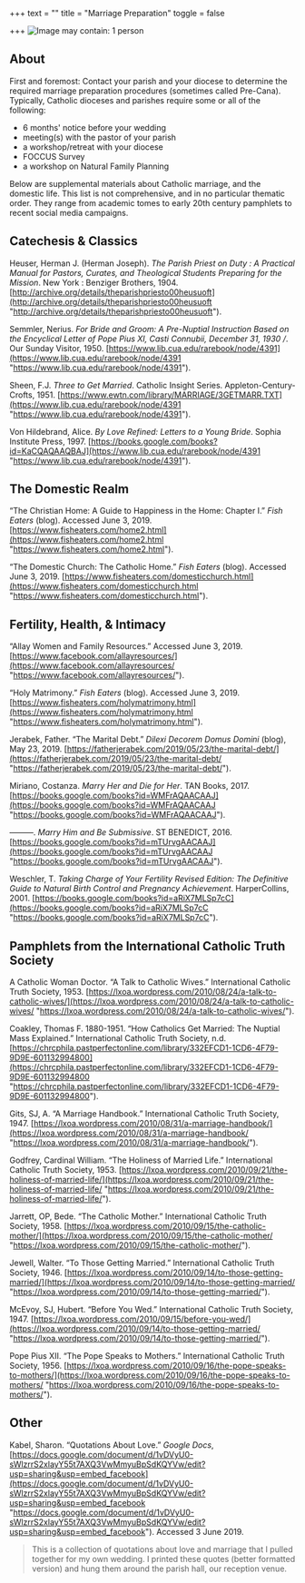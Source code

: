 +++
text = ""
title = "Marriage Preparation"
toggle = false

+++
![Image may contain: 1 person](https://scontent-lga3-1.xx.fbcdn.net/v/t1.0-9/24852463_10155818354479976_5392363803206664041_n.jpg?_nc_cat=103&_nc_oc=AQkcICCbglMTQqyOEK0duxfx1VRjOGaxL2J0YeObYntwhHaUlw9DlG2rNonG6UmFFbFvu22k3K2lymnfND0YszFN&_nc_ht=scontent-lga3-1.xx&oh=3f0529f1f76da40e9c8876bbcd76cbaa&oe=5DA3EC1F)

## About

First and foremost: Contact your parish and your diocese to determine the required marriage preparation procedures (sometimes called Pre-Cana). Typically, Catholic dioceses and parishes require some or all of the following:

* 6 months' notice before your wedding
* meeting(s) with the pastor of your parish
* a workshop/retreat with your diocese
* FOCCUS Survey
* a workshop on Natural Family Planning

Below are supplemental materials about Catholic marriage, and the domestic life. This list is not comprehensive, and in no particular thematic order. They range from academic tomes to early 20th century pamphlets to recent social media campaigns.

## Catechesis & Classics

Heuser, Herman J. (Herman Joseph). _The Parish Priest on Duty : A Practical Manual for Pastors, Curates, and Theological Students Preparing for the Mission_. New York : Benziger Brothers, 1904. [http://archive.org/details/theparishpriesto00heusuoft](http://archive.org/details/theparishpriesto00heusuoft "http://archive.org/details/theparishpriesto00heusuoft").

Semmler, Nerius. _For Bride and Groom: A Pre-Nuptial Instruction Based on the Encyclical Letter of Pope Pius XI, Casti Connubii, December 31, 1930 /_. Our Sunday Visitor, 1950. [https://www.lib.cua.edu/rarebook/node/4391](https://www.lib.cua.edu/rarebook/node/4391 "https://www.lib.cua.edu/rarebook/node/4391").

Sheen, F.J. _Three to Get Married_. Catholic Insight Series. Appleton-Century-Crofts, 1951. [https://www.ewtn.com/library/MARRIAGE/3GETMARR.TXT](https://www.lib.cua.edu/rarebook/node/4391 "https://www.lib.cua.edu/rarebook/node/4391").

Von Hildebrand, Alice. _By Love Refined: Letters to a Young Bride_. Sophia Institute Press, 1997. [https://books.google.com/books?id=KaCQAQAAQBAJ](https://www.lib.cua.edu/rarebook/node/4391 "https://www.lib.cua.edu/rarebook/node/4391").

## The Domestic Realm

“The Christian Home: A Guide to Happiness in the Home: Chapter I.” _Fish Eaters_ (blog). Accessed June 3, 2019. [https://www.fisheaters.com/home2.html](https://www.fisheaters.com/home2.html "https://www.fisheaters.com/home2.html").

“The Domestic Church: The Catholic Home.” _Fish Eaters_ (blog). Accessed June 3, 2019. [https://www.fisheaters.com/domesticchurch.html](https://www.fisheaters.com/domesticchurch.html "https://www.fisheaters.com/domesticchurch.html").

## Fertility, Health, & Intimacy

“Allay Women and Family Resources.” Accessed June 3, 2019. [https://www.facebook.com/allayresources/](https://www.facebook.com/allayresources/ "https://www.facebook.com/allayresources/").

“Holy Matrimony.” _Fish Eaters_ (blog). Accessed June 3, 2019. [https://www.fisheaters.com/holymatrimony.html](https://www.fisheaters.com/holymatrimony.html "https://www.fisheaters.com/holymatrimony.html").

Jerabek, Father. “The Marital Debt.” _Dilexi Decorem Domus Domini_ (blog), May 23, 2019. [https://fatherjerabek.com/2019/05/23/the-marital-debt/](https://fatherjerabek.com/2019/05/23/the-marital-debt/ "https://fatherjerabek.com/2019/05/23/the-marital-debt/").

Miriano, Costanza. _Marry Her and Die for Her_. TAN Books, 2017. [https://books.google.com/books?id=WMFrAQAACAAJ](https://books.google.com/books?id=WMFrAQAACAAJ "https://books.google.com/books?id=WMFrAQAACAAJ").

———. _Marry Him and Be Submissive_. ST BENEDICT, 2016. [https://books.google.com/books?id=mTUrvgAACAAJ](https://books.google.com/books?id=mTUrvgAACAAJ "https://books.google.com/books?id=mTUrvgAACAAJ").

Weschler, T. _Taking Charge of Your Fertility Revised Edition: The Definitive Guide to Natural Birth Control and Pregnancy Achievement_. HarperCollins, 2001. [https://books.google.com/books?id=aRiX7MLSp7cC](https://books.google.com/books?id=aRiX7MLSp7cC "https://books.google.com/books?id=aRiX7MLSp7cC").

## Pamphlets from the International Catholic Truth Society

A Catholic Woman Doctor. “A Talk to Catholic Wives.” International Catholic Truth Society, 1953. [https://lxoa.wordpress.com/2010/08/24/a-talk-to-catholic-wives/](https://lxoa.wordpress.com/2010/08/24/a-talk-to-catholic-wives/ "https://lxoa.wordpress.com/2010/08/24/a-talk-to-catholic-wives/").

Coakley, Thomas F. 1880-1951. “How Catholics Get Married: The Nuptial Mass Explained.” International Catholic Truth Society, n.d. [https://chrcphila.pastperfectonline.com/library/332EFCD1-1CD6-4F79-9D9E-601132994800](https://chrcphila.pastperfectonline.com/library/332EFCD1-1CD6-4F79-9D9E-601132994800 "https://chrcphila.pastperfectonline.com/library/332EFCD1-1CD6-4F79-9D9E-601132994800").

Gits, SJ, A. “A Marriage Handbook.” International Catholic Truth Society, 1947. [https://lxoa.wordpress.com/2010/08/31/a-marriage-handbook/](https://lxoa.wordpress.com/2010/08/31/a-marriage-handbook/ "https://lxoa.wordpress.com/2010/08/31/a-marriage-handbook/").

Godfrey, Cardinal William. “The Holiness of Married Life.” International Catholic Truth Society, 1953. [https://lxoa.wordpress.com/2010/09/21/the-holiness-of-married-life/](https://lxoa.wordpress.com/2010/09/21/the-holiness-of-married-life/ "https://lxoa.wordpress.com/2010/09/21/the-holiness-of-married-life/").

Jarrett, OP, Bede. “The Catholic Mother.” International Catholic Truth Society, 1958. [https://lxoa.wordpress.com/2010/09/15/the-catholic-mother/](https://lxoa.wordpress.com/2010/09/15/the-catholic-mother/ "https://lxoa.wordpress.com/2010/09/15/the-catholic-mother/").

Jewell, Walter. “To Those Getting Married.” International Catholic Truth Society, 1946. [https://lxoa.wordpress.com/2010/09/14/to-those-getting-married/](https://lxoa.wordpress.com/2010/09/14/to-those-getting-married/ "https://lxoa.wordpress.com/2010/09/14/to-those-getting-married/").

McEvoy, SJ, Hubert. “Before You Wed.” International Catholic Truth Society, 1947. [https://lxoa.wordpress.com/2010/09/15/before-you-wed/](https://lxoa.wordpress.com/2010/09/14/to-those-getting-married/ "https://lxoa.wordpress.com/2010/09/14/to-those-getting-married/").

Pope Pius XII. “The Pope Speaks to Mothers.” International Catholic Truth Society, 1956. [https://lxoa.wordpress.com/2010/09/16/the-pope-speaks-to-mothers/](https://lxoa.wordpress.com/2010/09/16/the-pope-speaks-to-mothers/ "https://lxoa.wordpress.com/2010/09/16/the-pope-speaks-to-mothers/").

## Other

Kabel, Sharon. “Quotations About Love.” _Google Docs_, [https://docs.google.com/document/d/1vDVyU0-sWlzrrS2xlayY55t7AXQ3VwMmyuBpSdKQYVw/edit?usp=sharing&usp=embed_facebook](https://docs.google.com/document/d/1vDVyU0-sWlzrrS2xlayY55t7AXQ3VwMmyuBpSdKQYVw/edit?usp=sharing&usp=embed_facebook "https://docs.google.com/document/d/1vDVyU0-sWlzrrS2xlayY55t7AXQ3VwMmyuBpSdKQYVw/edit?usp=sharing&usp=embed_facebook"). Accessed 3 June 2019.

> This is a collection of quotations about love and marriage that I pulled together for my own wedding. I printed these quotes (better formatted version) and hung them around the parish hall, our reception venue.